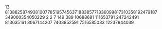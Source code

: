 13
81388258749381007785195745637188385771336099817310358192479187349000354050229
2
2
7
149
389
10688681
111653791
247242491
813635161
3067144207
7403852591
7516585033
12237844039
